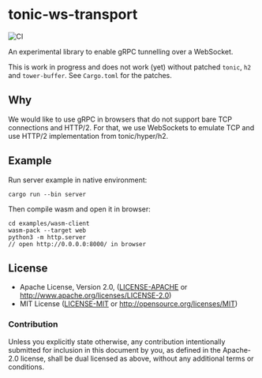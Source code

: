 # tonic-ws-transport
![CI][ci-badge]

An experimental library to enable gRPC tunnelling over a WebSocket.

This is work in progress and does not work (yet) without patched `tonic`,
`h2` and `tower-buffer`. See `Cargo.toml` for the patches.

## Why

We would like to use gRPC in browsers that do not support bare TCP
connections and HTTP/2. For that, we use WebSockets to emulate TCP
and use HTTP/2 implementation from tonic/hyper/h2.

## Example

Run server example in native environment:

```
cargo run --bin server
```

Then compile wasm and open it in browser:

```
cd examples/wasm-client
wasm-pack --target web
python3 -m http.server
// open http://0.0.0.0:8000/ in browser
```

## License

 * Apache License, Version 2.0, ([LICENSE-APACHE](LICENSE-APACHE) or
   http://www.apache.org/licenses/LICENSE-2.0)
 * MIT License ([LICENSE-MIT](LICENSE-MIT) or
   http://opensource.org/licenses/MIT)

### Contribution

Unless you explicitly state otherwise, any contribution intentionally submitted
for inclusion in this document by you, as defined in the Apache-2.0 license,
shall be dual licensed as above, without any additional terms or conditions.

[ci-badge]: https://github.com/boxdot/gurk-rs/workflows/CI/badge.svg
